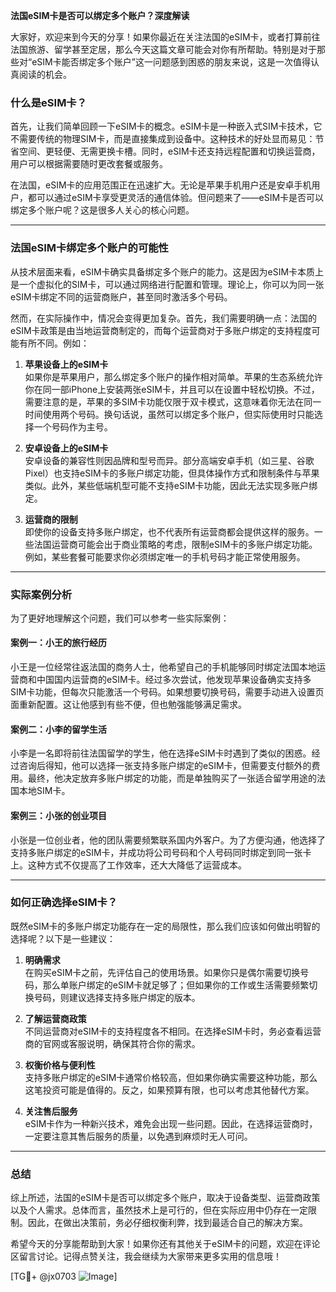 **法国eSIM卡是否可以绑定多个账户？深度解读**

大家好，欢迎来到今天的分享！如果你最近在关注法国的eSIM卡，或者打算前往法国旅游、留学甚至定居，那么今天这篇文章可能会对你有所帮助。特别是对于那些对“eSIM卡能否绑定多个账户”这一问题感到困惑的朋友来说，这是一次值得认真阅读的机会。

### 什么是eSIM卡？

首先，让我们简单回顾一下eSIM卡的概念。eSIM卡是一种嵌入式SIM卡技术，它不需要传统的物理SIM卡，而是直接集成到设备中。这种技术的好处显而易见：节省空间、更轻便、无需更换卡槽。同时，eSIM卡还支持远程配置和切换运营商，用户可以根据需要随时更改套餐或服务。

在法国，eSIM卡的应用范围正在迅速扩大。无论是苹果手机用户还是安卓手机用户，都可以通过eSIM卡享受更灵活的通信体验。但问题来了——eSIM卡是否可以绑定多个账户呢？这是很多人关心的核心问题。

---

### 法国eSIM卡绑定多个账户的可能性

从技术层面来看，eSIM卡确实具备绑定多个账户的能力。这是因为eSIM卡本质上是一个虚拟化的SIM卡，可以通过网络进行配置和管理。理论上，你可以为同一张eSIM卡绑定不同的运营商账户，甚至同时激活多个号码。

然而，在实际操作中，情况会变得更加复杂。首先，我们需要明确一点：法国的eSIM卡政策是由当地运营商制定的，而每个运营商对于多账户绑定的支持程度可能有所不同。例如：

1. **苹果设备上的eSIM卡**  
   如果你是苹果用户，那么绑定多个账户的操作相对简单。苹果的生态系统允许你在同一部iPhone上安装两张eSIM卡，并且可以在设置中轻松切换。不过，需要注意的是，苹果的多SIM卡功能仅限于双卡模式，这意味着你无法在同一时间使用两个号码。换句话说，虽然可以绑定多个账户，但实际使用时只能选择一个号码作为主号。

2. **安卓设备上的eSIM卡**  
   安卓设备的兼容性则因品牌和型号而异。部分高端安卓手机（如三星、谷歌Pixel）也支持eSIM卡的多账户绑定功能，但具体操作方式和限制条件与苹果类似。此外，某些低端机型可能不支持eSIM卡功能，因此无法实现多账户绑定。

3. **运营商的限制**  
   即使你的设备支持多账户绑定，也不代表所有运营商都会提供这样的服务。一些法国运营商可能会出于商业策略的考虑，限制eSIM卡的多账户绑定功能。例如，某些套餐可能要求你必须绑定唯一的手机号码才能正常使用服务。

---

### 实际案例分析

为了更好地理解这个问题，我们可以参考一些实际案例：

#### 案例一：小王的旅行经历
小王是一位经常往返法国的商务人士，他希望自己的手机能够同时绑定法国本地运营商和中国国内运营商的eSIM卡。经过多次尝试，他发现苹果设备确实支持多SIM卡功能，但每次只能激活一个号码。如果想要切换号码，需要手动进入设置页面重新配置。这让他感到有些不便，但也勉强能够满足需求。

#### 案例二：小李的留学生活
小李是一名即将前往法国留学的学生，他在选择eSIM卡时遇到了类似的困惑。经过咨询后得知，他可以选择一张支持多账户绑定的eSIM卡，但需要支付额外的费用。最终，他决定放弃多账户绑定的功能，而是单独购买了一张适合留学用途的法国本地SIM卡。

#### 案例三：小张的创业项目
小张是一位创业者，他的团队需要频繁联系国内外客户。为了方便沟通，他选择了支持多账户绑定的eSIM卡，并成功将公司号码和个人号码同时绑定到同一张卡上。这种方式不仅提高了工作效率，还大大降低了运营成本。

---

### 如何正确选择eSIM卡？

既然eSIM卡的多账户绑定功能存在一定的局限性，那么我们应该如何做出明智的选择呢？以下是一些建议：

1. **明确需求**  
   在购买eSIM卡之前，先评估自己的使用场景。如果你只是偶尔需要切换号码，那么单账户绑定的eSIM卡就足够了；但如果你的工作或生活需要频繁切换号码，则建议选择支持多账户绑定的版本。

2. **了解运营商政策**  
   不同运营商对eSIM卡的支持程度各不相同。在选择eSIM卡时，务必查看运营商的官网或客服说明，确保其符合你的需求。

3. **权衡价格与便利性**  
   支持多账户绑定的eSIM卡通常价格较高，但如果你确实需要这种功能，那么这笔投资可能是值得的。反之，如果预算有限，也可以考虑其他替代方案。

4. **关注售后服务**  
   eSIM卡作为一种新兴技术，难免会出现一些问题。因此，在选择运营商时，一定要注意其售后服务的质量，以免遇到麻烦时无人可问。

---

### 总结

综上所述，法国的eSIM卡是否可以绑定多个账户，取决于设备类型、运营商政策以及个人需求。总体而言，虽然技术上是可行的，但在实际应用中仍存在一定限制。因此，在做出决策前，务必仔细权衡利弊，找到最适合自己的解决方案。

希望今天的分享能帮助到大家！如果你还有其他关于eSIM卡的问题，欢迎在评论区留言讨论。记得点赞关注，我会继续为大家带来更多实用的信息哦！

[TG💪+ @jx0703 ![Image](https://github.com/user-attachments/assets/dbca1d08-cadb-493c-b0ec-ad6f7a83f270)]